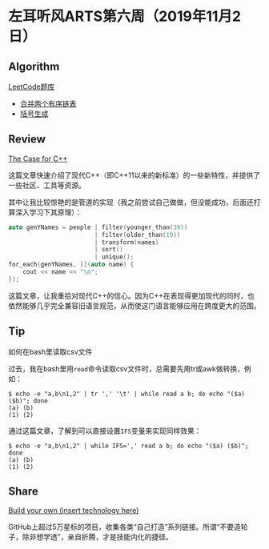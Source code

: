 # 左耳听风ARTS第六周（2019年11月2日）

## Algorithm

[LeetCode题库](https://leetcode-cn.com/problemset/all/)

* [合并两个有序链表](https://github.com/yanlinlin82/leetcode/blob/master/00021_merge-two-sorted-lists/191028-1.cpp)
* [括号生成](https://github.com/yanlinlin82/leetcode/blob/master/00022_generate-parentheses/191104-1.cpp)

## Review

[The Case for C++](https://itnext.io/the-case-for-c-4122a5b47130)

这篇文章快速介绍了现代C++（即C++11以来的新标准）的一些新特性，并提供了一些社区、工具等资源。

其中让我比较惊艳的是管道的实现（我之前尝试自己做做，但没能成功，后面还打算深入学习下其原理）：

```cpp
auto genYNames = people | filter(younger_than(39))
                        | filter(older_than(19))
                        | transform(names)
                        | sort()
                        | unique();
for_each(genYNames, [](auto name) {
    cout << name << "\n";
});
```

这篇文章，让我重拾对现代C++的信心。因为C++在表现得更加现代的同时，也依然能够几乎完全兼容旧语言规范，从而使这门语言能够应用在跨度更大的范围。

## Tip

如何在bash里读取csv文件

过去，我在bash里用`read`命令读取csv文件时，总需要先用tr或awk做转换，例如：

```
$ echo -e "a,b\n1,2" | tr ',' '\t' | while read a b; do echo "($a) ($b)"; done
(a) (b)
(1) (2)
```

通过这篇文章，了解到可以直接设置`IFS`变量来实现同样效果：

```
$ echo -e "a,b\n1,2" | while IFS=',' read a b; do echo "($a) ($b)"; done
(a) (b)
(1) (2)
```

## Share

[Build your own (insert technology here)](https://github.com/danistefanovic/build-your-own-x)

GitHub上超过5万星标的项目，收集各类“自己打造”系列链接。所谓“不要造轮子，除非想学透”，亲自折腾，才是技能内化的捷径。
